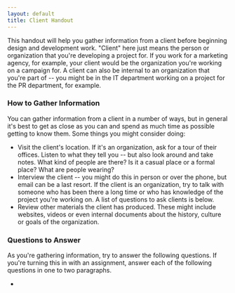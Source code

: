```yaml
---
layout: default
title: Client Handout
---
```


This handout will help you gather information from a client before beginning design and development work. "Client" here just means the person or organization that you're developing a project for. If you work for a marketing agency, for example, your client would be the organization you're working on a campaign for. A client can also be internal to an organization that you're part of -- you might be in the IT department working on a project for the PR department, for example.

### How to Gather Information

You can gather information from a client in a number of ways, but in general it's best to get as close as you can and spend as much time as possible getting to know them. Some things you might consider doing:

- Visit the client's location. If it's an organization, ask for a tour of their offices. Listen to what they tell you -- but also look around and take notes. What kind of people are there? Is it a casual place or a formal place? What are people wearing?
- Interview the client -- you might do this in person or over the phone, but email can be a last resort. If the client is an organization, try to talk with someone who has been there a long time or who has knowledge of the project you're working on. A list of questions to ask clients is below.
- Review other materials the client has produced. These might include websites, videos or even internal documents about the history, culture or goals of the organization.

### Questions to Answer

As you're gathering information, try to answer the following questions. If you're turning this in with an assignment, answer each of the following questions in one to two paragraphs.

- 
